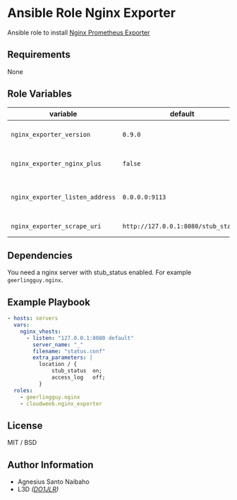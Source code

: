  Ansible Role Nginx Exporter
=============================


Ansible role to install [Nginx Prometheus Exporter](https://github.com/nginxinc/nginx-prometheus-exporter)

 Requirements
--------------

None

 Role Variables
----------------

| variable                        | default                             | comment                       |
|---------------------------------|-------------------------------------|-------------------------------|
| `nginx_exporter_version`        | `0.9.0`                             | nginx exporter version        |
| `nginx_exporter_nginx_plus`     | `false`                             | set true if use nginx plus    |
| `nginx_exporter_listen_address` | `0.0.0.0:9113`                      | nginx exporter listen address |
| `nginx_exporter_scrape_uri`     | `http://127.0.0.1:8080/stub_status` | nginx status url              |

 Dependencies
--------------

You need a nginx server with stub_status enabled. For example ``geerlingguy.nginx``.

 Example Playbook
------------------
```yaml
- hosts: servers
  vars:
    nginx_vhosts:
      - listen: "127.0.0.1:8080 default"
        server_name: "_"
        filename: "status.conf"
        extra_parameters: |
          location / {
              stub_status  on;
              access_log   off;
          }
  roles:
    - geerlingguy.nginx
    - cloudweeb.nginx_exporter
```

 License
-------
MIT / BSD

 Author Information
------------------
+ Agnesius Santo Naibaho
+ L3D *([DO1JLR](https://github.com/do1jlr))*
